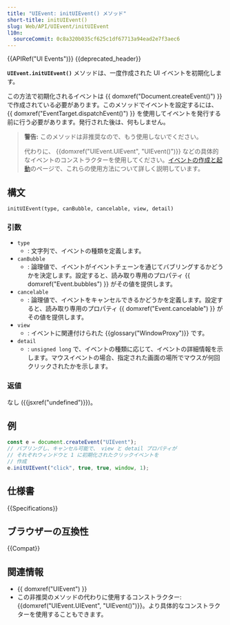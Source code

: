 ```yaml
---
title: "UIEvent: initUIEvent() メソッド"
short-title: initUIEvent()
slug: Web/API/UIEvent/initUIEvent
l10n:
  sourceCommit: 0c8a320b035cf625c1df67713a94ead2e7f3aec6
---
```


{{APIRef("UI Events")}} {{deprecated_header}}

**`UIEvent.initUIEvent()`** メソッドは、一度作成された UI イベントを初期化します。

この方法で初期化されるイベントは {{ domxref("Document.createEvent()") }} で作成されている必要があります。このメソッドでイベントを設定するには、 {{ domxref("EventTarget.dispatchEvent()") }} を使用してイベントを発行する前に行う必要があります。発行された後は、何もしません。

> **警告:** このメソッドは非推奨なので、もう使用しないでください。
>
> 代わりに、 {{domxref("UIEvent.UIEvent", "UIEvent()")}} などの具体的なイベントのコンストラクターを使用してください。[イベントの作成と起動](/ja/docs/Web/Events/Creating_and_triggering_events)のページで、これらの使用方法について詳しく説明しています。

## 構文

```js-nolint
initUIEvent(type, canBubble, cancelable, view, detail)
```

### 引数

- `type`
  - : 文字列で、イベントの種類を定義します。
- `canBubble`
  - : 論理値で、イベントがイベントチェーンを通じてバブリングするかどうかを決定します。設定すると、読み取り専用のプロパティ {{ domxref("Event.bubbles") }} がその値を提供します。
- `cancelable`
  - : 論理値で、イベントをキャンセルできるかどうかを定義します。設定すると、読み取り専用のプロパティ {{ domxref("Event.cancelable") }} がその値を提供します。
- `view`
  - : イベントに関連付けられた {{glossary("WindowProxy")}} です。
- `detail`
  - : `unsigned long` で、イベントの種類に応じて、イベントの詳細情報を示します。マウスイベントの場合、指定された画面の場所でマウスが何回クリックされたかを示します。

### 返値

なし ({{jsxref("undefined")}})。

## 例

```js
const e = document.createEvent("UIEvent");
// バブリングし、キャンセル可能で、 view と detail プロパティが
// それぞれウィンドウと 1 に初期化されたクリックイベントを
// 作成
e.initUIEvent("click", true, true, window, 1);
```

## 仕様書

{{Specifications}}

## ブラウザーの互換性

{{Compat}}

## 関連情報

- {{ domxref("UIEvent") }}
- この非推奨のメソッドの代わりに使用するコンストラクター:
  {{domxref("UIEvent.UIEvent", "UIEvent()")}}。より具体的なコンストラクターを使用することもできます。
